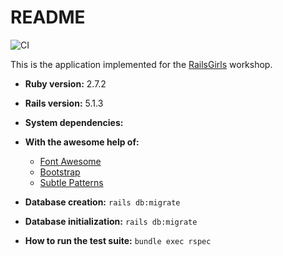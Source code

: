# README

![CI](https://github.com/eliflores/railsgirls/workflows/CI/badge.svg)

This is the application implemented for the [RailsGirls](http://guides.railsgirls.com/app) workshop.

* **Ruby version:** 2.7.2
* **Rails version:** 5.1.3

* **System dependencies:**

* **With the awesome help of:**
    * [Font Awesome](http://fontawesome.io/)
    * [Bootstrap](http://getbootstrap.com/)
    * [Subtle Patterns](www.toptal.com/designers/subtlepatterns/)

* **Database creation:** ```rails db:migrate```

* **Database initialization:** ```rails db:migrate```

* **How to run the test suite:** ```bundle exec rspec```
